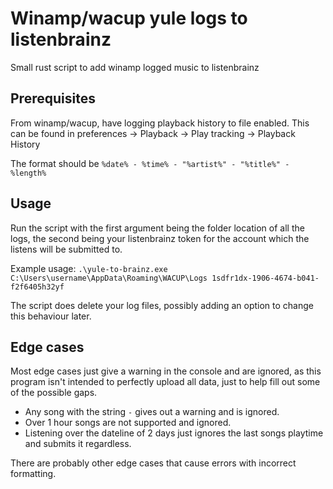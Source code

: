 # Winamp/wacup yule logs to listenbrainz 

Small rust script to add winamp logged music to listenbrainz

## Prerequisites

From winamp/wacup, have logging playback history to file enabled. This can be found in preferences -> Playback -> Play tracking -> Playback History

The format should be `%date% - %time% - "%artist%" - "%title%" - %length%`

## Usage

Run the script with the first argument being the folder location of all the logs, the second being your listenbrainz token for the account which the listens will be submitted to.

Example usage:
`.\yule-to-brainz.exe C:\Users\username\AppData\Roaming\WACUP\Logs 1sdfr1dx-1906-4674-b041-f2f6405h32yf`

The script does delete your log files, possibly adding an option to change this behaviour later.

## Edge cases

Most edge cases just give a warning in the console and are ignored, as this program isn't intended to perfectly upload all data, just to help fill out some of the possible gaps.

- Any song with the string ` - ` gives out a warning and is ignored. 
- Over 1 hour songs are not supported and ignored.
- Listening over the dateline of 2 days just ignores the last songs playtime and submits it regardless.

There are probably other edge cases that cause errors with incorrect formatting. 
